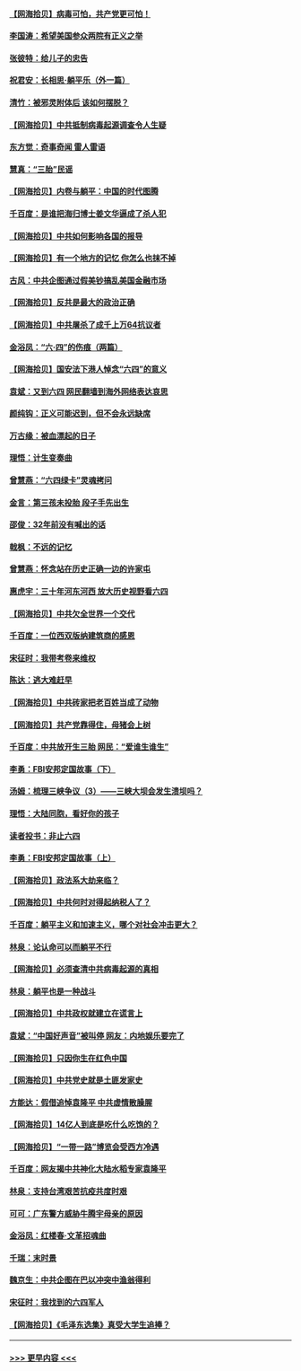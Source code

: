 #### [【网海拾贝】病毒可怕，共产党更可怕！](../pages/nsc993/n13020728.md?t=06142252) 
#### [李国涛：希望美国参众两院有正义之举](../pages/nsc993/n13020674.md?t=06142252) 
#### [张彼特：给儿子的忠告](../pages/nsc993/n13018934.md?t=06142252) 
#### [祝君安：长相思‧躺平乐（外一篇）](../pages/nsc993/n13018923.md?t=06142252) 
#### [清竹：被邪灵附体后 该如何摆脱？](../pages/nsc993/n13018877.md?t=06142252) 
#### [【网海拾贝】中共抵制病毒起源调查令人生疑](../pages/nsc993/n13017785.md?t=06142252) 
#### [东方觉：奇事奇闻 雷人雷语](../pages/nsc993/n13017577.md?t=06142252) 
#### [慧真：“三胎”民谣](../pages/nsc993/n13017394.md?t=06142252) 
#### [【网海拾贝】内卷与躺平：中国的时代图腾](../pages/nsc993/n13016128.md?t=06142252) 
#### [千百度：是谁把海归博士姜文华逼成了杀人犯](../pages/nsc993/n13015218.md?t=06142252) 
#### [【网海拾贝】中共如何影响各国的报导](../pages/nsc993/n13012599.md?t=06142252) 
#### [【网海拾贝】有一个地方的记忆 你怎么也抹不掉](../pages/nsc993/n13009802.md?t=06142252) 
#### [古风：中共企图通过假美钞搞乱美国金融市场](../pages/nsc993/n13009626.md?t=06142252) 
#### [【网海拾贝】反共是最大的政治正确](../pages/nsc993/n13007051.md?t=06142252) 
#### [【网海拾贝】中共屠杀了成千上万64抗议者](../pages/nsc993/n13002713.md?t=06142252) 
#### [金浴凤：“六·四”的伤痕（两篇）](../pages/nsc993/n13001719.md?t=06142252) 
#### [【网海拾贝】国安法下港人悼念“六四”的意义](../pages/nsc993/n13001039.md?t=06142252) 
#### [袁斌：又到六四 网民翻墙到海外网络表达哀思](../pages/nsc993/n13000995.md?t=06142252) 
#### [颜纯钩：正义可能迟到，但不会永远缺席](../pages/nsc993/n13000920.md?t=06142252) 
#### [万古缘：被血漂起的日子](../pages/nsc993/n13000914.md?t=06142252) 
#### [理悟：计生变奏曲](../pages/nsc993/n13000414.md?t=06142252) 
#### [曾慧燕：“六四绿卡”灵魂拷问](../pages/nsc993/n13000277.md?t=06142252) 
#### [金言：第三孩未投胎 段子手先出生](../pages/nsc993/n13000215.md?t=06142252) 
#### [邵俊：32年前没有喊出的话](../pages/nsc993/n13000181.md?t=06142252) 
#### [戟枫：不远的记忆](../pages/nsc993/n13000121.md?t=06142252) 
#### [曾慧燕：怀念站在历史正确一边的许家屯](../pages/nsc993/n13000073.md?t=06142252) 
#### [惠虎宇：三十年河东河西 放大历史视野看六四](../pages/nsc993/n13000018.md?t=06142252) 
#### [【网海拾贝】中共欠全世界一个交代](../pages/nsc993/n12998706.md?t=06142252) 
#### [千百度：一位西双版纳建筑商的感恩](../pages/nsc993/n12998487.md?t=06142252) 
#### [宋征时：我带考卷来维权](../pages/nsc993/n12994088.md?t=06142252) 
#### [陈达：逃大难赶早](../pages/nsc993/n12993569.md?t=06142252) 
#### [【网海拾贝】中共砖家把老百姓当成了动物](../pages/nsc993/n12993483.md?t=06142252) 
#### [【网海拾贝】共产党靠得住，母猪会上树](../pages/nsc993/n12990730.md?t=06142252) 
#### [千百度：中共放开生三胎 网民：“爱谁生谁生”](../pages/nsc993/n12990644.md?t=06142252) 
#### [李勇：FBI安邦定国故事（下）](../pages/nsc993/n12987854.md?t=06142252) 
#### [汤姆：梳理三峡争议（3）——三峡大坝会发生溃坝吗？](../pages/nsc993/n12989806.md?t=06142252) 
#### [理悟：大陆同胞，看好你的孩子](../pages/nsc993/n12989778.md?t=06142252) 
#### [读者投书：非止六四](../pages/nsc993/n12989673.md?t=06142252) 
#### [李勇：FBI安邦定国故事（上）](../pages/nsc993/n12987749.md?t=06142252) 
#### [【网海拾贝】政法系大劫来临？](../pages/nsc993/n12987596.md?t=06142252) 
#### [【网海拾贝】中共何时对得起纳税人了？](../pages/nsc993/n12985578.md?t=06142252) 
#### [千百度：躺平主义和加速主义，哪个对社会冲击更大？](../pages/nsc993/n12985512.md?t=06142252) 
#### [林泉：论认命可以而躺平不行](../pages/nsc993/n12985505.md?t=06142252) 
#### [【网海拾贝】必须查清中共病毒起源的真相](../pages/nsc993/n12984276.md?t=06142252) 
#### [林泉：躺平也是一种战斗](../pages/nsc993/n12984194.md?t=06142252) 
#### [【网海拾贝】中共政权就建立在谎言上](../pages/nsc993/n12981880.md?t=06142252) 
#### [袁斌：“中国好声音”被叫停 网友：内地娱乐要完了](../pages/nsc993/n12981826.md?t=06142252) 
#### [【网海拾贝】只因你生在红色中国](../pages/nsc993/n12979096.md?t=06142252) 
#### [【网海拾贝】中共党史就是土匪发家史](../pages/nsc993/n12976478.md?t=06142252) 
#### [方能达：假借追悼袁隆平 中共虚情散臊腥](../pages/nsc993/n12976396.md?t=06142252) 
#### [【网海拾贝】14亿人到底是吃什么吃饱的？](../pages/nsc993/n12974125.md?t=06142252) 
#### [【网海拾贝】“一带一路”博览会受西方冷遇](../pages/nsc993/n12971787.md?t=06142252) 
#### [千百度：网友揭中共神化大陆水稻专家袁隆平](../pages/nsc993/n12971733.md?t=06142252) 
#### [林泉：支持台湾艰苦抗疫共度时艰](../pages/nsc993/n12971350.md?t=06142252) 
#### [可可：广东警方威胁牛腾宇母亲的原因](../pages/nsc993/n12971100.md?t=06142252) 
#### [金浴凤：红楼春·文革招魂曲](../pages/nsc993/n12970354.md?t=06142252) 
#### [千瑞：末时景](../pages/nsc993/n12970337.md?t=06142252) 
#### [魏京生：中共企图在巴以冲突中渔翁得利](../pages/nsc993/n12970286.md?t=06142252) 
#### [宋征时：我找到的六四军人](../pages/nsc993/n12970213.md?t=06142252) 
#### [【网海拾贝】《毛泽东选集》真受大学生追捧？](../pages/nsc993/n12968779.md?t=06142252) 

----
#### [ >>> 更早内容 <<< ](../indexes/nsc993-earlier.md)

